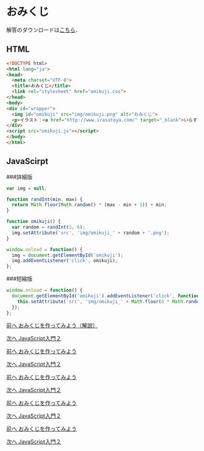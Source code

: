 # おみくじ

解答のダウンロードは[こちら](solution.zip "solution.zip")．

## HTML
```html
<!DOCTYPE html>
<html lang="ja">
<head>
  <meta charset="UTF-8">
  <title>おみくじ</title>
  <link rel="stylesheet" href="omikuji.css">
</head>
<body>
<div id="wrapper">
  <img id="omikuji" src="img/omikuji.png" alt="おみくじ">
  <p>イラスト：<a href="http://www.irasutoya.com/" target="_blank">いらすとや</a></p>
</div>
<script src="omikuji.js"></script>
</body>
</html>

```

## JavaScirpt
###詳細版
```javascript
var img = null;

function randInt(min, max) {
  return Math.floor(Math.random() * (max - min + 1)) + min;
}

function omikuji() {
  var random = randInt(1, 6);
  img.setAttribute('src', 'img/omikuji_' + random + '.png');
}

window.onload = function() {
  img = document.getElementById('omikuji');
  img.addEventListener('click', omikuji);
};
```

###短縮版
```javascript
window.onload = function() {
  document.getElementById('omikuji').addEventListener('click', function() {
    this.setAttribute('src', 'img/omikuji_' + Math.floor(6 * Math.random() + 1) + '.png');
  });
};
```
 
[前へ おみくじを作ってみよう（解説）](../05/omikuji_solution.md)
 
[次へ JavaScript入門２](../06/js2.md)
 
[前へ おみくじを作ってみよう](../../spring/05/omikuji.md)
 
[次へ JavaScript入門２](../../spring/06/js2.md)
 
[前へ おみくじを作ってみよう](../../spring/05/omikuji.md)
 
[次へ JavaScript入門２](../../spring/06/js2.md)
 
[前へ おみくじを作ってみよう](../../spring/05/omikuji.md)
 
[次へ JavaScript入門２](../../spring/06/js2.md)
 
[前へ おみくじを作ってみよう](../../spring/05/omikuji.md)
 
[次へ JavaScript入門２](../../spring/06/js2.md)

